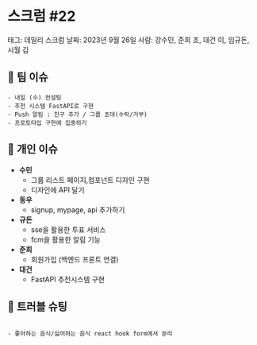 # 스크럼 #22

태그: 데일리 스크럼
날짜: 2023년 9월 26일
사람: 강수민, 준희 조, 대건 이, 임규돈, 시월 김

## 👥 팀 이슈

```
- 내일 (수) 컨설팅
- 추천 시스템 FastAPI로 구현
- Push 알림 : 친구 추가 / 그룹 초대(수락/거부)
- 프로토타입 구현에 집중하기
```

## 👤 개인 이슈

- **수민**
    - 그룹 리스트 페이지,컴포넌트 디자인 구현
    - 디자인에 API 달기
- **동우**
    - signup, mypage, api 추가하기
- **규돈**
    - sse을 활용한 투표 서비스
    - fcm을 활용한 알림 기능
- **준희**
    - 회원가입 (백엔드 프론트 연결)
- **대건**
    - FastAPI 추천시스템 구현

## 🚨 트러블 슈팅

```

- 좋아하는 음식/싫어하는 음식 react hook form에서 분리

```